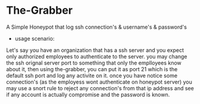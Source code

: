 # The-Grabber

A Simple Honeypot that log ssh connection's & username's & password's

- usage scenario:

Let's say you have an organization that has a ssh server and you expect only authorized employees to authenticate to the server. you may change the ssh orignal server port to something that only the emplloyees know about it, then using the-grabber, you can put it as port 21 which is the default ssh port and log any activite on it. once you have notice some connection's (as the employess wont authenticate on honeypot server) you may use a snort rule to reject any connection's from that ip address and see if any account is actually compromise and the password is known.
